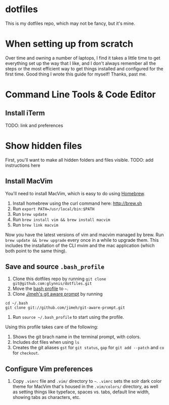 # dotfiles
This is my dotfiles repo, which may not be fancy, but it's mine.

# When setting up from scratch
Over time and owning a number of laptops, I find it takes a little time to get everything set up the way that I like, and I don't always remember all the steps or the most efficient way to get things installed and configured for the first time. Good thing I wrote this guide for myself! Thanks, past me.

# Command Line Tools & Code Editor
## Install iTerm
TODO: link and preferences

# Show hidden files
First, you'll want to make all hidden folders and files visible. 
TODO: add instructions here

## Install MacVim
You'll need to install MacVim, which is easy to do using [Homebrew](https://brew.sh/). 
1. Install homebrew using the curl command here: http://brew.sh
1. Run `export PATH=/usr/local/bin:$PATH`
1. Run `brew update`
1. Run `brew install vim && brew install macvim`
1. Run `brew link macvim`

Now you have the latest versions of vim and macvim managed by brew. Run `brew update && brew upgrade` every once in a while to upgrade them. This includes the installation of the CLI mvim and the mac application (which both point to the same thing).

## Save and source `.bash_profile`
1. Clone this dotfiles repo by running `git clone git@github.com:glynnis/dotfiles.git`
1. Move the [bash profile](https://github.com/glynnis/dotfiles/blob/master/.bash_profile) to `~`.
1. Clone [Jimeh's git aware prompt](https://github.com/jimeh/git-aware-prompt) by running
  ```
  cd ~/.bash
  git clone git://github.com/jimeh/git-aware-prompt.git
  ```
1. Run `source ~/.bash_profile` to start using the profile.

Using this profile takes care of the following:
1. Shows the git brach name in the terminal prompt, with colors.
1. Includes dot files when using `ls`
1. Creates the git aliases `gst` for `git status`, `gap` for `git add --patch` and `co` for `checkout`.

## Configure Vim preferences
1. Copy `.vimrc` file and `.vim/` directory to `~`. `.vimrc` sets the solr dark color theme for MacVim that's housed in the `.vim/colors/` directory, as well as setting things like typeface, spaces vs. tabs, default line width, showing tabs as characters, etc.
